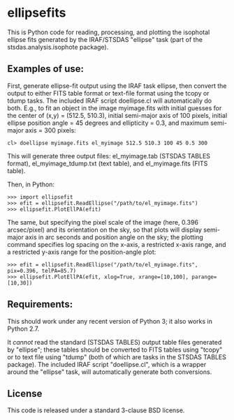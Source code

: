 # ellipsefits

This is Python code for reading, processing, and plotting the isophotal
ellipse fits generated by the IRAF/STSDAS "ellipse" task (part of the
stsdas.analysis.isophote package).

## Examples of use:

First, generate ellipse-fit output using the IRAF task ellipse, then convert
the output to either FITS table format or text-file format using the
tcopy or tdump tasks. The included IRAF script doellipse.cl will automatically
do both. E.g., to fit an object in the image myimage.fits with initial guesses
for the center of (x,y) = (512.5, 510.3), initial semi-major axis of 100 pixels,
initial ellipse position angle = 45 degrees and ellipticity = 0.3, and
maximum semi-major axis = 300 pixels:

    cl> doellipse myimage.fits el_myimage 512.5 510.3 100 45 0.5 300

This will generate three output files: el\_myimage.tab (STSDAS TABLES format),
el\_myimage\_tdump.txt (text table), and el\_myimage.fits (FITS table).

Then, in Python:

    >>> import ellipsefit
    >>> efit = ellipsefit.ReadEllipse("/path/to/el_myimage.fits")
    >>> ellipsefit.PlotEllPA(efit)

The same, but specifying the pixel scale of the image (here, 0.396
arcsec/pixel) and its orientation on the sky, so that plots will display
semi-major axis in arc seconds and position angle on the sky; the plotting
command specifies log spacing on the x-axis, a restricted x-axis range,
and a restricted y-axis range for the position-angle plot:

    >>> efit = ellipsefit.ReadEllipse("/path/to/el_myimage.fits", pix=0.396, telPA=85.7)
    >>> ellipsefit.PlotEllPA(efit, xlog=True, xrange=[10,100], parange=[10,30])



## Requirements:
This should work under any recent version of Python 3; it also works
in Python 2.7.

It *cannot* read the standard (STSDAS TABLES) output table files generated by
"ellipse"; these tables should be converted to FITS tables using "tcopy" or to
text file using "tdump" (both of which are tasks in the STSDAS TABLES package).
The included IRAF script "doellipse.cl", which is a wrapper around the "ellipse" task,
will automatically generate both conversions.

## License

This code is released under a standard 3-clause BSD license.

